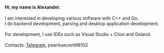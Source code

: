 #### Hi, my name is Alexander. 

I am interested in developing various software with C++ and Go.
<br>
I do backend development, parsing and desktop application development.
<br>
<br>
For development, I use IDEs such as Visual Studio + Clion and Goland.
<br>
<br>
Contacts: [Telegram](https://t.me/moneycollector), pearleascent#8102

